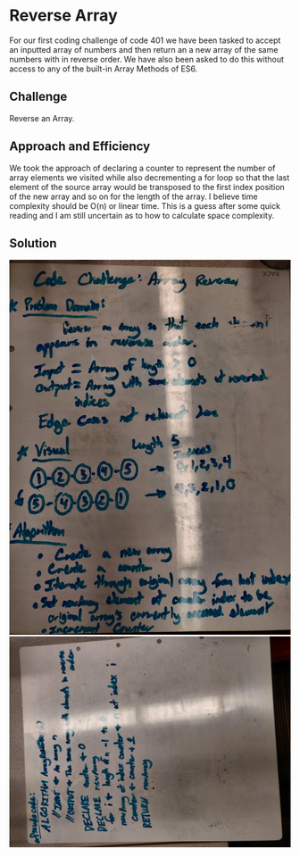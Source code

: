 # Reverse Array

For our first coding challenge of code 401 we have been tasked to accept an inputted array of numbers and then return an a new array of the same numbers with in reverse order. We have also been asked to do this without access to any of the built-in Array Methods of ES6. 

## Challenge

Reverse an Array.

## Approach and Efficiency 

We took the approach of declaring a counter to represent the number of array elements we visited while also decrementing a for loop so that the last element of the source array would be transposed to the first index position of the new array and so on for the length of the array. I believe time complexity should be O(n) or linear time. This is a guess after some quick reading and I am still uncertain as to how to calculate space complexity.  

## Solution

![Whiteboard Image 1](assets/IMG_20200106_160449.jpg)
![Whiteboard Image 2](assets/IMG_20200106_162900.jpg)
